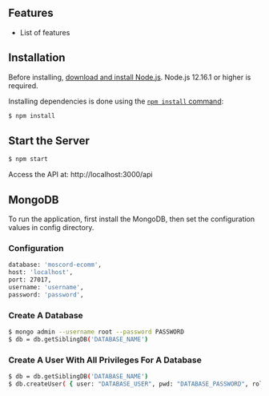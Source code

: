 ## Features

  * List of features

## Installation

Before installing, [download and install Node.js](https://nodejs.org/en/download/).
Node.js 12.16.1 or higher is required.

Installing dependencies is done using the
[`npm install` command](https://docs.npmjs.com/getting-started/installing-npm-packages-locally):

```bash
$ npm install
```

## Start the Server

```bash
$ npm start
```

  Access the API at: http://localhost:3000/api

## MongoDB

  To run the application, first install the MongoDB, then set the configuration values in config directory.

### Configuration

```bash
database: 'moscord-ecomm',
host: 'localhost',
port: 27017,
username: 'username',
password: 'password',
```

### Create A Database

```bash
$ mongo admin --username root --password PASSWORD
$ db = db.getSiblingDB('DATABASE_NAME')
```

### Create A User With All Privileges For A Database

```bash
$ db = db.getSiblingDB('DATABASE_NAME')
$ db.createUser( { user: "DATABASE_USER", pwd: "DATABASE_PASSWORD", roles: [ "readWrite", "dbAdmin" ]} )
```
